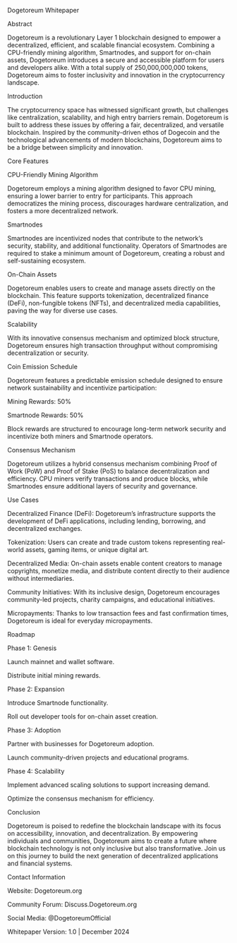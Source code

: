 Dogetoreum Whitepaper

Abstract

Dogetoreum is a revolutionary Layer 1 blockchain designed to empower a decentralized, efficient, and scalable financial ecosystem. Combining a CPU-friendly mining algorithm, Smartnodes, and support for on-chain assets, Dogetoreum introduces a secure and accessible platform for users and developers alike. With a total supply of 250,000,000,000 tokens, Dogetoreum aims to foster inclusivity and innovation in the cryptocurrency landscape.

Introduction

The cryptocurrency space has witnessed significant growth, but challenges like centralization, scalability, and high entry barriers remain. Dogetoreum is built to address these issues by offering a fair, decentralized, and versatile blockchain. Inspired by the community-driven ethos of Dogecoin and the technological advancements of modern blockchains, Dogetoreum aims to be a bridge between simplicity and innovation.

Core Features

CPU-Friendly Mining Algorithm

Dogetoreum employs a mining algorithm designed to favor CPU mining, ensuring a lower barrier to entry for participants. This approach democratizes the mining process, discourages hardware centralization, and fosters a more decentralized network.

Smartnodes

Smartnodes are incentivized nodes that contribute to the network’s security, stability, and additional functionality. Operators of Smartnodes are required to stake a minimum amount of Dogetoreum, creating a robust and self-sustaining ecosystem.

On-Chain Assets

Dogetoreum enables users to create and manage assets directly on the blockchain. This feature supports tokenization, decentralized finance (DeFi), non-fungible tokens (NFTs), and decentralized media capabilities, paving the way for diverse use cases.

Scalability

With its innovative consensus mechanism and optimized block structure, Dogetoreum ensures high transaction throughput without compromising decentralization or security.

Coin Emission Schedule

Dogetoreum features a predictable emission schedule designed to ensure network sustainability and incentivize participation:

Mining Rewards: 50%

Smartnode Rewards: 50%

Block rewards are structured to encourage long-term network security and incentivize both miners and Smartnode operators.

Consensus Mechanism

Dogetoreum utilizes a hybrid consensus mechanism combining Proof of Work (PoW) and Proof of Stake (PoS) to balance decentralization and efficiency. CPU miners verify transactions and produce blocks, while Smartnodes ensure additional layers of security and governance.

Use Cases

Decentralized Finance (DeFi):
Dogetoreum’s infrastructure supports the development of DeFi applications, including lending, borrowing, and decentralized exchanges.

Tokenization:
Users can create and trade custom tokens representing real-world assets, gaming items, or unique digital art.

Decentralized Media:
On-chain assets enable content creators to manage copyrights, monetize media, and distribute content directly to their audience without intermediaries.

Community Initiatives:
With its inclusive design, Dogetoreum encourages community-led projects, charity campaigns, and educational initiatives.

Micropayments:
Thanks to low transaction fees and fast confirmation times, Dogetoreum is ideal for everyday micropayments.

Roadmap

Phase 1: Genesis

Launch mainnet and wallet software.

Distribute initial mining rewards.

Phase 2: Expansion

Introduce Smartnode functionality.

Roll out developer tools for on-chain asset creation.

Phase 3: Adoption

Partner with businesses for Dogetoreum adoption.

Launch community-driven projects and educational programs.

Phase 4: Scalability

Implement advanced scaling solutions to support increasing demand.

Optimize the consensus mechanism for efficiency.

Conclusion

Dogetoreum is poised to redefine the blockchain landscape with its focus on accessibility, innovation, and decentralization. By empowering individuals and communities, Dogetoreum aims to create a future where blockchain technology is not only inclusive but also transformative. Join us on this journey to build the next generation of decentralized applications and financial systems.

Contact Information

Website: Dogetoreum.org

Community Forum: Discuss.Dogetoreum.org

Social Media: @DogetoreumOfficial

Whitepaper Version: 1.0 | December 2024